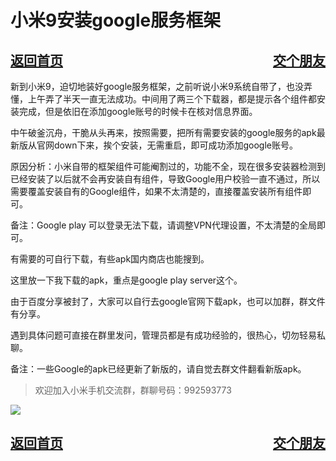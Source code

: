 # 小米9安装google服务框架
<a href="/blog/home.html">返回首页</a><a href="/blog/交个朋友.html"  style="float:right;">交个朋友</a>
---

新到小米9，迫切地装好google服务框架，之前听说小米9系统自带了，也没弄懂，上午弄了半天一直无法成功。中间用了两三个下载器，都是提示各个组件都安装完成，但是依旧在添加google账号的时候卡在核对信息界面。

中午破釜沉舟，干脆从头再来，按照需要，把所有需要安装的google服务的apk最新版从官网down下来，挨个安装，无需重启，即可成功添加google账号。

原因分析：小米自带的框架组件可能阉割过的，功能不全，现在很多安装器检测到已经安装了以后就不会再安装自有组件，导致Google用户校验一直不通过，所以需要覆盖安装自有的Google组件，如果不太清楚的，直接覆盖安装所有组件即可。

备注：Google play 可以登录无法下载，请调整VPN代理设置，不太清楚的全局即可。

有需要的可自行下载，有些apk国内商店也能搜到。

这里放一下我下载的apk，重点是google play server这个。

由于百度分享被封了，大家可以自行去google官网下载apk，也可以加群，群文件有分享。

遇到具体问题可直接在群里发问，管理员都是有成功经验的，很热心，切勿轻易私聊。

备注：一些Google的apk已经更新了新版的，请自觉去群文件翻看新版apk。

> 欢迎加入小米手机交流群，群聊号码：992593773

![](/blog/pic/WechatIMG1053242.jpeg)

<a href="/blog/home.html">返回首页</a><a href="/blog/交个朋友.html"  style="float:right;">交个朋友</a>
---

<script src="/blog/js/bubbly.js"></script>
<script src="/blog/js/article.js"></script>